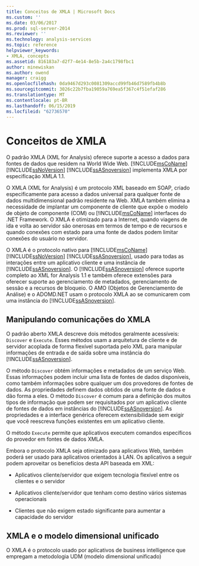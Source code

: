 ```yaml
---
title: Conceitos de XMLA | Microsoft Docs
ms.custom: ''
ms.date: 03/06/2017
ms.prod: sql-server-2014
ms.reviewer: ''
ms.technology: analysis-services
ms.topic: reference
helpviewer_keywords:
- XMLA, concepts
ms.assetid: 816183a7-d2f7-4e14-8e5b-2a4c1798fbc1
author: minewiskan
ms.author: owend
manager: craigg
ms.openlocfilehash: 0da9467d293c0081309accd99fb46d7589fb4b8b
ms.sourcegitcommit: 3026c22b7fba19059a769ea5f367c4f51efaf286
ms.translationtype: MT
ms.contentlocale: pt-BR
ms.lasthandoff: 06/15/2019
ms.locfileid: "62736570"
---
```

# <a name="xmla-concepts"></a>Conceitos de XMLA
  O padrão XMLA (XML for Analysis) oferece suporte a acesso a dados para fontes de dados que residem na World Wide Web. [!INCLUDE[msCoName](../../../includes/msconame-md.md)] [!INCLUDE[ssNoVersion](../../../includes/ssnoversion-md.md)] [!INCLUDE[ssASnoversion](../../../includes/ssasnoversion-md.md)] implementa XMLA por especificação XMLA 1.1.  
  
 O XMLA (XML for Analysis) é um protocolo XML baseado em SOAP, criado especificamente para acesso a dados universal para qualquer fonte de dados multidimensional padrão residente na Web. XMLA também elimina a necessidade de implantar um componente de cliente que expõe o modelo de objeto de componente (COM) ou [!INCLUDE[msCoName](../../../includes/msconame-md.md)] interfaces do .NET Framework. O XMLA é otimizado para a Internet, quando viagens de ida e volta ao servidor são onerosas em termos de tempo e de recursos e quando conexões com estado para uma fonte de dados podem limitar conexões do usuário no servidor.  
  
 O XMLA é o protocolo nativo para [!INCLUDE[msCoName](../../../includes/msconame-md.md)] [!INCLUDE[ssNoVersion](../../../includes/ssnoversion-md.md)] [!INCLUDE[ssASnoversion](../../../includes/ssasnoversion-md.md)], usado para todas as interações entre um aplicativo cliente e uma instância de [!INCLUDE[ssASnoversion](../../../includes/ssasnoversion-md.md)]. O [!INCLUDE[ssASnoversion](../../../includes/ssasnoversion-md.md)] oferece suporte completo ao XML for Analysis 1.1 e também oferece extensões para oferecer suporte ao gerenciamento de metadados, gerenciamento de sessão e a recursos de bloqueio. O AMO (Objetos de Gerenciamento de Análise) e o ADOMD.NET usam o protocolo XMLA ao se comunicarem com uma instância do [!INCLUDE[ssASnoversion](../../../includes/ssasnoversion-md.md)].  
  
## <a name="handling-xmla-communications"></a>Manipulando comunicações do XMLA  
 O padrão aberto XMLA descreve dois métodos geralmente acessíveis: `Discover` e `Execute`. Esses métodos usam a arquitetura de cliente e de servidor acoplada de forma flexível suportada pelo XML para manipular informações de entrada e de saída sobre uma instância do [!INCLUDE[ssASnoversion](../../../includes/ssasnoversion-md.md)].  
  
 O método `Discover` obtém informações e metadados de um serviço Web. Essas informações podem incluir uma lista de fontes de dados disponíveis, como também informações sobre qualquer um dos provedores de fontes de dados. As propriedades definem dados obtidos de uma fonte de dados e dão forma a eles. O método `Discover` é comum para a definição dos muitos tipos de informação que podem ser requisitados por um aplicativo cliente de fontes de dados em instâncias do [!INCLUDE[ssASnoversion](../../../includes/ssasnoversion-md.md)]. As propriedades e a interface genérica oferecem extensibilidade sem exigir que você reescreva funções existentes em um aplicativo cliente.  
  
 O método `Execute` permite que aplicativos executem comandos específicos do provedor em fontes de dados XMLA.  
  
 Embora o protocolo XMLA seja otimizado para aplicativos Web, também poderá ser usado para aplicativos orientados à LAN. Os aplicativos a seguir podem aproveitar os benefícios desta API baseada em XML:  
  
-   Aplicativos cliente/servidor que exigem tecnologia flexível entre os clientes e o servidor  
  
-   Aplicativos cliente/servidor que tenham como destino vários sistemas operacionais  
  
-   Clientes que não exigem estado significante para aumentar a capacidade do servidor  
  
## <a name="xmla-and-the-unified-dimensional-model"></a>XMLA e o modelo dimensional unificado  
 O XMLA é o protocolo usado por aplicativos de business intelligence que empregam a metodologia UDM (modelo dimensional unificado)  
  
  
